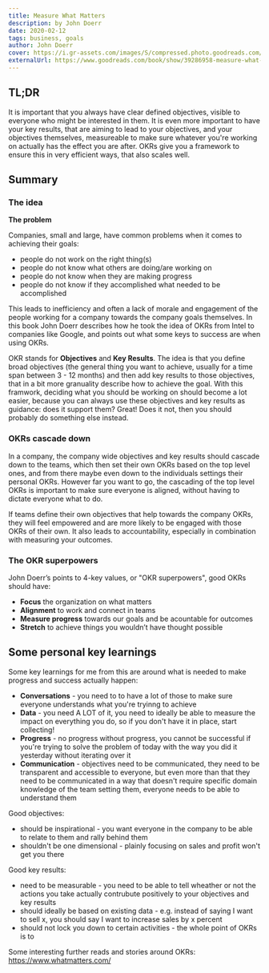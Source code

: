 ```yaml
---
title: Measure What Matters
description: by John Doerr
date: 2020-02-12
tags: business, goals
author: John Doerr
cover: https://i.gr-assets.com/images/S/compressed.photo.goodreads.com/books/1521104315l/39286958._SY475_.jpg
externalUrl: https://www.goodreads.com/book/show/39286958-measure-what-matters
---
```


## TL;DR

It is important that you always have clear defined objectives, visible to everyone who might be interested in them. It is even more important to have your key results, that are aiming to lead to your objectives, and your objectives themselves, measureable to make sure whatever you're working on actually has the effect you are after. OKRs give you a framework to ensure this in very efficient ways, that also scales well.

## Summary

### The idea

**The problem**

Companies, small and large, have common problems when it comes to achieving their goals:

- people do not work on the right thing(s)
- people do not know what others are doing/are working on
- people do not know when they are making progress
- people do not know if they accomplished what needed to be accomplished

This leads to inefficiency and often a lack of morale and engagement of the people working for a company towards the company goals themselves. In this book John Doerr describes how he took the idea of OKRs from Intel to companies like Google, and points out what some keys to success are when using OKRs.

OKR stands for **Objectives** and **Key Results**. The idea is that you define broad objectives (the general thing you want to achieve, usually for a time span between 3 - 12 months) and then add key results to those objectives, that in a bit more granuality describe how to achieve the goal. With this framwork, deciding what you should be working on should become a lot easier, because you can always use these objectives and key results as guidance: does it support them? Great! Does it not, then you should probably do something else instead.

### OKRs cascade down

In a company, the company wide objectives and key results should cascade down to the teams, which then set their own OKRs based on the top level ones, and from there maybe even down to the individuals settings their personal OKRs. However far you want to go, the cascading of the top level OKRs is important to make sure everyone is aligned, without having to dictate everyone what to do.

If teams define their own objectives that help towards the company OKRs, they will feel empowered and are more likely to be engaged with those OKRs of their own. It also leads to accountability, especially in combination with measuring your outcomes.

### The OKR superpowers

John Doerr’s points to 4-key values, or "OKR superpowers", good OKRs should have:

- **Focus** the organization on what matters
- **Alignment** to work and connect in teams
- **Measure progress** towards our goals and be acountable for outcomes
- **Stretch** to achieve things you wouldn’t have thought possible

## Some personal key learnings

Some key learnings for me from this are around what is needed to make progress and success actually happen:

- **Conversations** - you need to to have a lot of those to make sure everyone understands what you're tryinng to achieve
- **Data** - you need A LOT of it, you need to ideally be able to measure the impact on everything you do, so if you don't have it in place, start collecting!
- **Progress** - no progress without progress, you cannot be successful if you're trying to solve the problem of today with the way you did it yesterday without iterating over it
- **Communication** - objectives need to be communicated, they need to be transparent and accessible to everyone, but even more than that they need to be communicated in a way that doesn't require specific domain knowledge of the team setting them, everyone needs to be able to understand them

Good objectives:

- should be inspirational - you want everyone in the company to be able to relate to them and rally behind them
- shouldn't be one dimensional - plainly focusing on sales and profit won't get you there

Good key results:

- need to be measurable - you need to be able to tell wheather or not the actions you take actually contrubute positively to your objectives and key results
- should ideally be based on existing data - e.g. instead of saying I want to sell x, you should say I want to increase sales by x percent
- should not lock you down to certain activities - the whole point of OKRs is to

Some interesting further reads and stories around OKRs: https://www.whatmatters.com/
